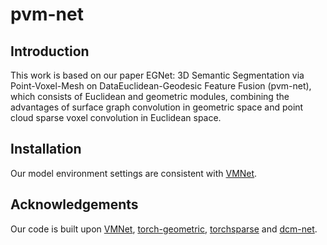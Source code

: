 # pvm-net

## Introduction
This work is based on our paper EGNet: 3D Semantic Segmentation via Point-Voxel-Mesh on DataEuclidean-Geodesic Feature Fusion (pvm-net), which consists of Euclidean and geometric modules, combining the advantages of surface graph convolution in geometric space and point cloud sparse voxel convolution in Euclidean space.

## Installation
Our model environment settings are consistent with [VMNet](https://github.com/hzykent/VMNet).

## Acknowledgements
Our code is built upon [VMNet](https://github.com/hzykent/VMNet), [torch-geometric]([https://github.com/hzykent/VMNet](https://github.com/pyg-team/pytorch_geometric)https://github.com/pyg-team/pytorch_geometric), [torchsparse]([https://github.com/hzykent/VMNet](https://github.com/mit-han-lab/torchsparse)https://github.com/mit-han-lab/torchsparse) and [dcm-net]([https://github.com/hzykent/VMNet](https://github.com/JonasSchult/dcm-net)https://github.com/JonasSchult/dcm-net).



